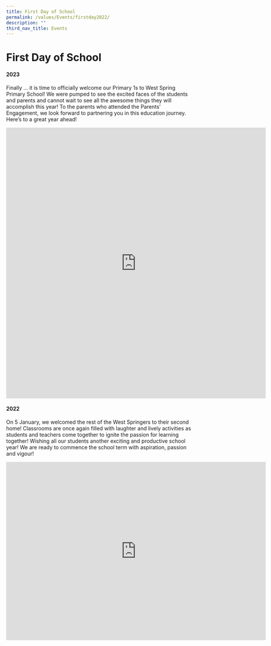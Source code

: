 ```yaml
---
title: First Day of School
permalink: /values/Events/firstday2022/
description: ""
third_nav_title: Events
---
```


# First Day of School
#### 2023

Finally … it is time to officially welcome our Primary 1s to West Spring Primary School! We were pumped to see the excited faces of the students and parents and cannot wait to see all the awesome things they will accomplish this year! To the parents who attended the Parents’ Engagement, we look forward to partnering you in this education journey. Here’s to a great year ahead!

<iframe allowfullscreen="true" height="729" width="700" frameborder="0" src="https://docs.google.com/presentation/d/e/2PACX-1vTwuMxFZWZOUJUz9IPQrvzkmvvk2Bv-QHf9Cf36KMHg9vZ3PvUS0_uDKjo4ARFn6cQVjXWlLiSplnSA/embed?start=false&amp;loop=false&amp;delayms=3000"></iframe>

#### 2022

On 5 January, we welcomed the rest of the West Springers to their second home! Classrooms are once again filled with laughter and lively activities as students and teachers come together to ignite the passion for learning together! Wishing all our students another exciting and productive school year! We are ready to commence the school term with aspiration, passion and vigour!
<iframe src="https://docs.google.com/presentation/d/e/2PACX-1vQ3sCbEr-JO1zptGE6BMI6zNTBE959_-FunsEX3qGqiTfsaCCMnc9Atv07MUyhHe0olaQN3gAy_UOD-/embed?start=true&amp;loop=true&amp;delayms=3000" frameborder="0" width="700" height="480" allowfullscreen="true"></iframe>
